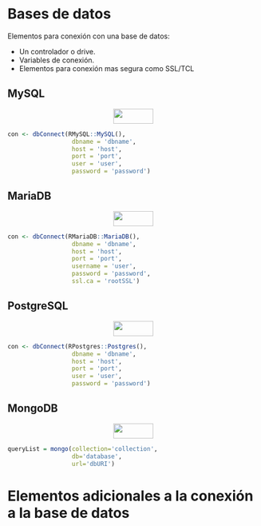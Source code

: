 # Bases de datos

Elementos para conexión con una base de datos:

- Un controlador o drive.
- Variables de conexión.
- Elementos para conexión mas segura como SSL/TCL

## MySQL

<div align="center">
<img src="https://drive.google.com/uc?id=13A19VstxtSpyHrs8m2aXoyVEJvfMtwA_" width="40%" height="30vh"/>
</div>

```r
con <- dbConnect(RMySQL::MySQL(),
                  dbname = 'dbname',
                  host = 'host',
                  port = 'port',
                  user = 'user',
                  password = 'password')
```

## MariaDB

<div align="center">
<img src="https://drive.google.com/uc?id=1844-huLzhqMkSwoMWuTdx-J0U3FC52y4" width="40%" height="30vh"/>
</div>

```r
con <- dbConnect(RMariaDB::MariaDB(),
                  dbname = 'dbname',
                  host = 'host',
                  port = 'port',
                  username = 'user',
                  password = 'password',
                  ssl.ca = 'rootSSL')
```

## PostgreSQL

<div align="center">
<img src="https://drive.google.com/uc?id=1eTPJFvcQzL52qp_e7yEE4TUH-BPFUEH4" width="40%" height="30vh"/>
</div>

```r
con <- dbConnect(RPostgres::Postgres(),
                  dbname = 'dbname',
                  host = 'host',
                  port = 'port',
                  user = 'user',
                  password = 'password')
```

## MongoDB

<div align="center">
<img src="https://drive.google.com/uc?id=1f7JEnG9NTYLQJj02ttFMr549taRCg17b" width="40%" height="30vh"/>
</div>

```r
queryList = mongo(collection='collection',
                  db='database',
                  url='dbURI')
```

# Elementos adicionales a la conexión a la base de datos
